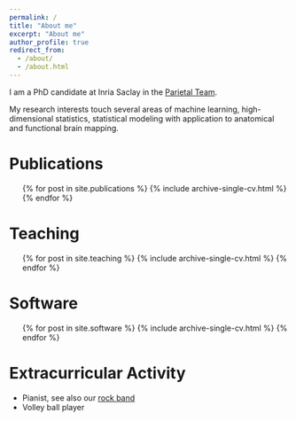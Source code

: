 ```yaml
---
permalink: /
title: "About me"
excerpt: "About me"
author_profile: true
redirect_from: 
  - /about/
  - /about.html
---
```


I am a PhD candidate at Inria Saclay in the [Parietal Team](https://team.inria.fr/parietal/).

My research interests touch several areas of machine learning, high-dimensional statistics, statistical modeling with application to anatomical and functional brain mapping.

Publications
======
  <ul>{% for post in site.publications %}
    {% include archive-single-cv.html %}
  {% endfor %}</ul>
  
<!-- Talks -->
<!-- ====== -->
<!--   <ul>{% for post in site.talks %} -->
<!--     {% include archive-single-talk-cv.html %} -->
<!--   {% endfor %}</ul> -->
  
Teaching
======
  <ul>{% for post in site.teaching %}
    {% include archive-single-cv.html %}
  {% endfor %}</ul>

Software
======
  <ul>{% for post in site.software %}
    {% include archive-single-cv.html %}
  {% endfor %}</ul>

Extracurricular Activity
======
* Pianist, see also our [rock band](https://www.youtube.com/watch?v=PTKhJzpqqiQ)
* Volley ball player
